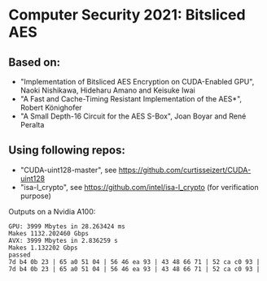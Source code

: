 # Computer Security 2021:  Bitsliced AES

## Based on:
- "Implementation of Bitsliced AES Encryption
on CUDA-Enabled GPU", Naoki Nishikawa, Hideharu Amano and Keisuke Iwai
- "A Fast and Cache-Timing Resistant Implementation
of the AES*", Robert Könighofer
- "A Small Depth-16 Circuit for the AES S-Box", Joan Boyar and René Peralta

## Using following repos:
 - "CUDA-uint128-master", see https://github.com/curtisseizert/CUDA-uint128
 - "isa-l_crypto", see https://github.com/intel/isa-l_crypto (for verification purpose)

Outputs on a Nvidia A100:
```
GPU: 3999 Mbytes in 28.263424 ms
Makes 1132.202460 Gbps
AVX: 3999 Mbytes in 2.836259 s
Makes 1.132202 Gbps
passed
7d b4 0b 23 | 65 a0 51 04 | 56 46 ea 93 | 43 48 66 71 | 52 ca c0 93 |
7d b4 0b 23 | 65 a0 51 04 | 56 46 ea 93 | 43 48 66 71 | 52 ca c0 93 |
```
